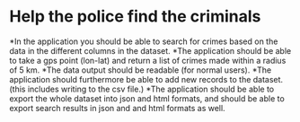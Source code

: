 # Help the police find the criminals
 *In the application you should be able to search for crimes based on the data in the different columns in the dataset.
 *The application should be able to take a gps point (lon-lat) and return a list of crimes made within a radius of 5 km.
 *The data output should be readable (for normal users).
 *The application should furthermore be able to add new records to the dataset. (this includes writing to the csv file.)
 *The application should be able to export the whole dataset into json and html formats, and should be able to export search results in json and and html formats as well. 
 